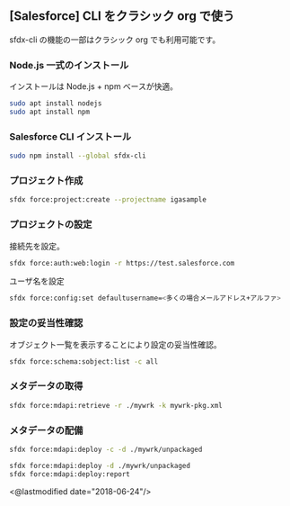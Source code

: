 ## [Salesforce] CLI をクラシック org で使う

sfdx-cli の機能の一部はクラシック org でも利用可能です。

### Node.js 一式のインストール

インストールは Node.js + npm ベースが快適。

```sh
sudo apt install nodejs
sudo apt install npm
```

### Salesforce CLI インストール

```sh
sudo npm install --global sfdx-cli
```

### プロジェクト作成

```sh
sfdx force:project:create --projectname igasample
```

### プロジェクトの設定

接続先を設定。

```sh
sfdx force:auth:web:login -r https://test.salesforce.com
```

ユーザ名を設定

```sh
sfdx force:config:set defaultusername=<多くの場合メールアドレス+アルファ>
```

### 設定の妥当性確認

オブジェクト一覧を表示することにより設定の妥当性確認。

```sh
sfdx force:schema:sobject:list -c all
```

### メタデータの取得

```sh
sfdx force:mdapi:retrieve -r ./mywrk -k mywrk-pkg.xml
```

### メタデータの配備

```sh
sfdx force:mdapi:deploy -c -d ./mywrk/unpackaged
```

```sh
sfdx force:mdapi:deploy -d ./mywrk/unpackaged
sfdx force:mdapi:deploy:report
```

<@lastmodified date="2018-06-24"/>
